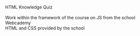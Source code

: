 HTML Knowledge Quiz
<br>
<br>
Work within the framework of the course on JS from the school Webcademy <br>
HTML and CSS provided by the school
